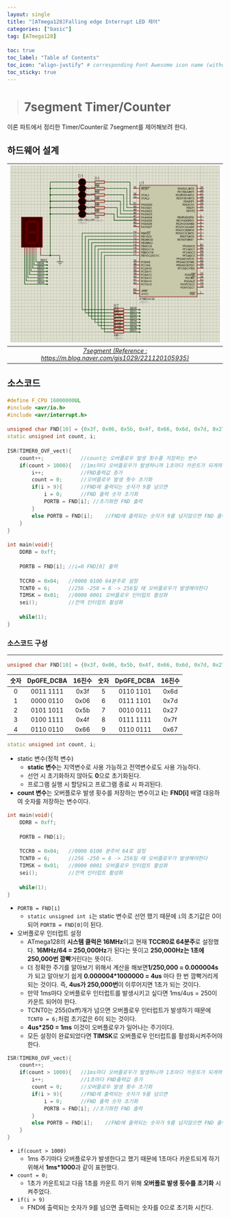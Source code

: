 ```yaml
---
layout: single
title: "[ATmega128]Falling edge Interrupt LED 제어"
categories: ["basic"]
tag: [ATmega128]

toc: true
toc_label: "Table of Contents"
toc_icon: "align-justify" # corresponding Font Awesome icon name (without fa prefix)
toc_sticky: true
---
```


># 7segment Timer/Counter

이론 파트에서 정리한 Timer/Counter로 7segment를 제어해보려 한다. 

## 하드웨어 설계

|![blog](https://github.com/JiJinWoo/JiJinWoo.github.io/blob/master/assets/images/avrblog/7segment.PNG?raw=true)|
|:---:|
|*[7segment (Reference : https://m.blog.naver.com/gjs1029/221120105935)](https://m.blog.naver.com/gjs1029/221120105935)*|

## 소스코드

```cpp
#define F_CPU 16000000UL
#include <avr/io.h>
#include <avr/interrupt.h>

unsigned char FND[10] = {0x3f, 0x06, 0x5b, 0x4f, 0x66, 0x6d, 0x7d, 0x27, 0x7f, 0x67};
static unsigned int count, i;

ISR(TIMER0_OVF_vect){
	count++;			//count는 오버플로우 발생 횟수를 저장하는 변수
	if(count > 1000){	//1ms마다 오버플로우가 발생하니까 1초마다 카운트가 되게하려면 1ms*1000 = 1s가 되어야 한다
		i++;			//FND출력값 증가
		count = 0;		//오버플로우 발생 횟수 초기화
		if(i > 9){		//FND에 출력되는 숫자가 9를 넘으면
			i = 0;		//FND 출력 숫자 초기화
			PORTB = FND[i];	//초기화한 FND 출력
		}
		else PORTB = FND[i];	//FND에 출력되는 숫자가 9를 넘지않으면 FND 출력
	}
}

int main(void){
	DDRB = 0xff;
	
	PORTB = FND[i];	//i=0 FND[0] 출력
	
	TCCR0 = 0x04;	//0000 0100 64분주로 설정
	TCNT0 = 6;		//256 -250 = 6 -> 256일 때 오버플로우가 발생해야한다
	TIMSK = 0x01;	//0000 0001 오버플로우 인터럽트 활성화
	sei();			//전역 인터럽트 활성화
	
	while(1);
}
```


### 소스코드 구성
---

```cpp
unsigned char FND[10] = {0x3f, 0x06, 0x5b, 0x4f, 0x66, 0x6d, 0x7d, 0x27, 0x7f, 0x67};
```

|숫자| DpGFE_DCBA |16진수|숫자|DpGFE_DCBA|16진수|
|:--:|:--:|:--:|:--:|:--:|:--:|
|0|0011 1111|0x3f|5|0110 1101|0x6d|
|1|0000 0110|0x06|6|0111 1101|0x7d| 
|2|0101 1011|0x5b|7|0010 0111|0x27|
|3|0100 1111|0x4f|8|0111 1111|0x7f|
|4|0110 0110|0x66|9|0110 0111|0x67|

```cpp 
static unsigned int count, i;
```
*  static 변수(정적 변수)
	* **static 변수**는 지역변수로 사용 가능하고 전역변수로도 사용 가능하다.
	* 선언 시 초기화하지 않아도 **0**으로 초기화된다.
	* 프로그램 실행 시 할당되고 프로그램 종료 시 파괴된다.
* **count 변수**는 오버플로우 발생 횟수를 저장하는 변수이고 **i**는 **FND[i]** 배열 대응하여 숫자를 저장하는 변수이다.

```cpp 
int main(void){
	DDRB = 0xff;
	
	PORTB = FND[i];
	
	TCCR0 = 0x04;	//0000 0100 분주비 64로 설정
	TCNT0 = 6;		//256 -250 = 6 -> 256일 때 오버플로우가 발생해야한다
	TIMSK = 0x01;	//0000 0001 오버플로우 인터럽트 활성화
	sei();			//전역 인터럽트 활성화
	
	while(1);
}
```
* ```PORTB = FND[i]```
	* ```static unsigned int i```는 static 변수로 선언 했기 때문에 ```i```의 초기값은 0이 되어 ```PORTB = FND[0]```이 된다.
* 오버플로우 인터럽트 설정
	* ATmega128의 **시스템 클럭은 16MHz**이고 현재 **TCCR0로 64분주**로 설정했다. **16MHz/64 = 250,000Hz**가 된다는 뜻이고 **250,000Hz는 1초에 250,000번 깜빡**거린다는 뜻이다.  
	* 더 정확한 주기를 알아보기 위해서 계산을 해보면**1/250,000 = 0.000004s** 가 되고 알아보기 쉽게 **0.000004*1000000 = 4us** 마다 한 번 깜빡거리게 되는 것이다. 즉, **4us가 250,000번**이 이루어지면 1초가 되는 것이다.
	* 만약 1ms마다 오버플로우 인터럽트를 발생시키고 싶다면 1ms/4us = 250이 카운트 되어야 한다.
	* TCNT0는 255(0xff)개가 넘으면 오버플로우 인터럽트가 발생하기 때문에 ```TCNT0 = 6;```처럼 초기값은 6이 되는 것이다.
	* **4us*250 = 1ms** 이것이 오버플로우가 일어나는 주기이다.
	* 모든 설정이 완료되었다면 **TIMSK**로 오버플로우 인터럽트를 활성화시켜주어야 한다.

```cpp
ISR(TIMER0_OVF_vect){
	count++;
	if(count > 1000){	//1ms마다 오버플로우가 발생하니까 1초마다 카운트가 되게하려면 1ms*1000 = 1s가 되어야 한다
		i++;			//1초마다 FND출력값 증가
		count = 0;		//오버플로우 발생 횟수 초기화
		if(i > 9){		//FND에 출력되는 숫자가 9를 넘으면
			i = 0;		//FND 출력 숫자 초기화
			PORTB = FND[i];	//초기화한 FND 출력
		}
		else PORTB = FND[i];	//FND에 출력되는 숫자가 9를 넘지않으면 FND 출력
	}
}
```
* ```if(count > 1000)```
	* 1ms 주기마다 오버플로우가 발생한다고 했기 때문에 1초마다 카운트되게 하기 위해서 **1ms*1000**과 같이 표현했다.
* ```count = 0;```
	* 1초가 카운트되고 다음 1초를 카운트 하기 위해 **오버플로 발생 횟수를 초기화** 시켜주었다.
* ```if(i > 9)```
	* FND에 출력되는 숫자가 9를 넘으면 출력되는 숫자를 0으로 초기화 시킨다.
